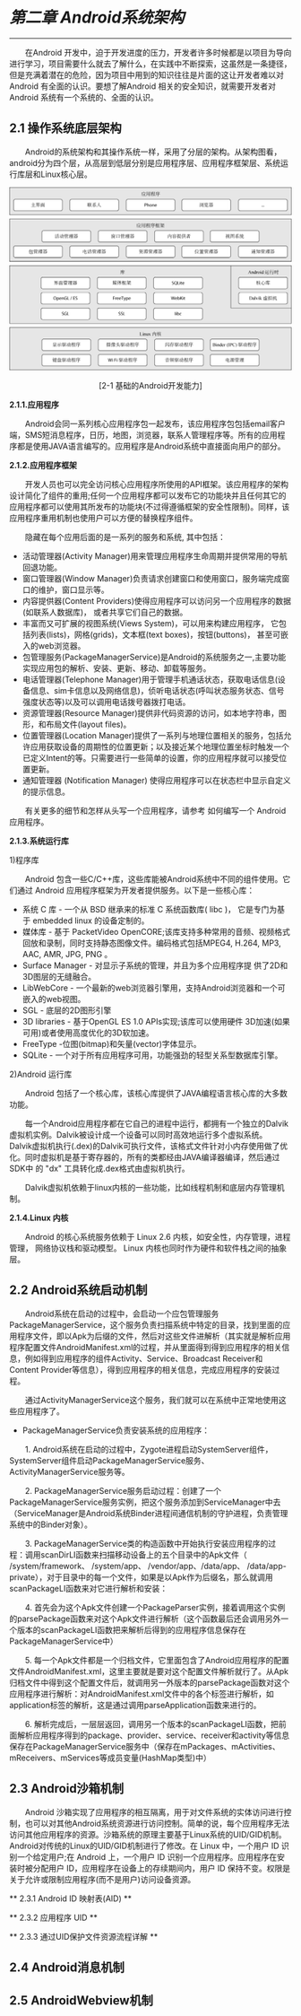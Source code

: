 # ***第二章 Android系统架构***
---
&emsp;&emsp;在Android 开发中，迫于开发进度的压力，开发者许多时候都是以项目为导向进行学习，项目需要什么就去了解什么，在实践中不断探索，这虽然是一条捷径，但是充满着潜在的危险，因为项目中用到的知识往往是片面的这让开发者难以对Android 有全面的认识。要想了解Android 相关的安全知识，就需要开发者对Android 系统有一个系统的、全面的认识。

## **2.1 操作系统底层架构**
&emsp;&emsp;Android的系统架构和其操作系统一样，采用了分层的架构。从架构图看，android分为四个层，从高层到低层分别是应用程序层、应用程序框架层、系统运行库层和Linux核心层。

![android系统架构图](image/2-1android系统架构图.png "android系统架构图")

<center>[2-1 基础的Android开发能力]</center>

**2.1.1.应用程序**

&emsp;&emsp;Android会同一系列核心应用程序包一起发布，该应用程序包包括email客户端，SMS短消息程序，日历，地图，浏览器，联系人管理程序等。所有的应用程序都是使用JAVA语言编写的。应用程序是Android系统中直接面向用户的部分。

**2.1.2.应用程序框架**

&emsp;&emsp;开发人员也可以完全访问核心应用程序所使用的API框架。该应用程序的架构设计简化了组件的重用;任何一个应用程序都可以发布它的功能块并且任何其它的应用程序都可以使用其所发布的功能块(不过得遵循框架的安全性限制)。同样，该应用程序重用机制也使用户可以方便的替换程序组件。

&emsp;&emsp;隐藏在每个应用后面的是一系列的服务和系统, 其中包括：

* 活动管理器(Activity Manager)用来管理应用程序生命周期并提供常用的导航回退功能。
* 窗口管理器(Window Manager)负责请求创建窗口和使用窗口，服务端完成窗口的维护，窗口显示等。
* 内容提供器(Content Providers)使得应用程序可以访问另一个应用程序的数据(如联系人数据库)， 或者共享它们自己的数据。
* 丰富而又可扩展的视图系统(Views System)，可以用来构建应用程序， 它包括列表(lists)，网格(grids)，文本框(text boxes)，按钮(buttons)， 甚至可嵌入的web浏览器。
* 包管理服务(PackageManagerService)是Android的系统服务之一,主要功能实现应用包的解析、安装、更新、移动、卸载等服务。
* 电话管理器(Telephone Manager)用于管理手机通话状态，获取电话信息(设备信息、sim卡信息以及网络信息)，侦听电话状态(呼叫状态服务状态、信号强度状态等)以及可以调用电话拨号器拨打电话。
* 资源管理器(Resource Manager)提供非代码资源的访问，如本地字符串，图形，和布局文件(layout files)。
* 位置管理器(Location Manager)提供了一系列与地理位置相关的服务，包括允许应用获取设备的周期性的位置更新；以及接近某个地理位置坐标时触发一个已定义Intent的等。只需要进行一些简单的设置，你的应用程序就可以接受位置更新。
* 通知管理器 (Notification Manager) 使得应用程序可以在状态栏中显示自定义的提示信息。


&emsp;&emsp;有关更多的细节和怎样从头写一个应用程序，请参考 如何编写一个 Android 应用程序。
　　

**2.1.3.系统运行库**

1)程序库

&emsp;&emsp;Android 包含一些C/C++库，这些库能被Android系统中不同的组件使用。它们通过 Android 应用程序框架为开发者提供服务。以下是一些核心库：

* 系统 C 库 - 一个从 BSD 继承来的标准 C 系统函数库( libc )， 它是专门为基于 embedded linux 的设备定制的。
* 媒体库 - 基于 PacketVideo OpenCORE;该库支持多种常用的音频、视频格式回放和录制，同时支持静态图像文件。编码格式包括MPEG4, H.264, MP3, AAC, AMR, JPG, PNG 。
* Surface Manager - 对显示子系统的管理，并且为多个应用程序提 供了2D和3D图层的无缝融合。
* LibWebCore - 一个最新的web浏览器引擎用，支持Android浏览器和一个可嵌入的web视图。
* SGL - 底层的2D图形引擎
* 3D libraries - 基于OpenGL ES 1.0 APIs实现;该库可以使用硬件 3D加速(如果可用)或者使用高度优化的3D软加速。
* FreeType -位图(bitmap)和矢量(vector)字体显示。
* SQLite - 一个对于所有应用程序可用，功能强劲的轻型关系型数据库引擎。


2)Android 运行库

&emsp;&emsp;Android 包括了一个核心库，该核心库提供了JAVA编程语言核心库的大多数功能。

&emsp;&emsp;每一个Android应用程序都在它自己的进程中运行，都拥有一个独立的Dalvik虚拟机实例。Dalvik被设计成一个设备可以同时高效地运行多个虚拟系统。 Dalvik虚拟机执行(.dex)的Dalvik可执行文件，该格式文件针对小内存使用做了优化。同时虚拟机是基于寄存器的，所有的类都经由JAVA编译器编译，然后通过SDK中 的 "dx" 工具转化成.dex格式由虚拟机执行。

&emsp;&emsp;Dalvik虚拟机依赖于linux内核的一些功能，比如线程机制和底层内存管理机制。

**2.1.4.Linux 内核**

&emsp;&emsp;Android 的核心系统服务依赖于 Linux 2.6 内核，如安全性，内存管理，进程管理， 网络协议栈和驱动模型。 Linux 内核也同时作为硬件和软件栈之间的抽象层。


## **2.2 Android系统启动机制**

&emsp;&emsp;Android系统在启动的过程中，会启动一个应包管理服务PackageManagerService，这个服务负责扫描系统中特定的目录，找到里面的应用程序文件，即以Apk为后缀的文件，然后对这些文件进解析（其实就是解析应用程序配置文件AndroidManifest.xml的过程，并从里面得到得到应用程序的相关信息，例如得到应用程序的组件Activity、Service、Broadcast Receiver和Content Provider等信息），得到应用程序的相关信息，完成应用程序的安装过程。

&emsp;&emsp;通过ActivityManagerService这个服务，我们就可以在系统中正常地使用这些应用程序了。

* PackageManagerService负责安装系统的应用程序：

&emsp;&emsp;1. Android系统在启动的过程中，Zygote进程启动SystemServer组件，SystemServer组件启动PackageManagerService服务、ActivityManagerService服务等。

&emsp;&emsp;2. PackageManagerService服务启动过程：创建了一个PackageManagerService服务实例，把这个服务添加到ServiceManager中去（ServiceManager是Android系统Binder进程间通信机制的守护进程，负责管理系统中的Binder对象）。

&emsp;&emsp;3. PackageManagerService类的构造函数中开始执行安装应用程序的过程：调用scanDirLI函数来扫描移动设备上的五个目录中的Apk文件（ /system/framework、 /system/app、 /vendor/app、/data/app、 /data/app-private），对于目录中的每一个文件，如果是以Apk作为后缀名，那么就调用scanPackageLI函数来对它进行解析和安装：

&emsp;&emsp;4. 首先会为这个Apk文件创建一个PackageParser实例，接着调用这个实例的parsePackage函数来对这个Apk文件进行解析（这个函数最后还会调用另外一个版本的scanPackageLI函数把来解析后得到的应用程序信息保存在PackageManagerService中）

&emsp;&emsp;5. 每一个Apk文件都是一个归档文件，它里面包含了Android应用程序的配置文件AndroidManifest.xml，这里主要就是要对这个配置文件解析就行了。从Apk归档文件中得到这个配置文件后，就调用另一外版本的parsePackage函数对这个应用程序进行解析：对AndroidManifest.xml文件中的各个标签进行解析，如application标签的解析，这是通过调用parseApplication函数来进行的。

&emsp;&emsp;6. 解析完成后，一层层返回，调用另一个版本的scanPackageLI函数，把前面解析应用程序得到的package、provider、service、receiver和activity等信息保存在PackageManagerService服务中（保存在mPackages、mActivities、mReceivers、mServices等成员变量(HashMap类型)中）

## **2.3 Android沙箱机制**

&emsp;&emsp;Android 沙箱实现了应用程序的相互隔离，用于对文件系统的实体访问进行控制，也可以对其他Android系统资源进行访问控制。简单的说，每个应用程序无法访问其他应用程序的资源。沙箱系统的原理主要基于Linux系统的UID/GID机制。Android对传统的Linux的UID/GID机制进行了修改。在 Linux 中，一个用户 ID 识别一个给定用户;在 Android 上，一个用户 ID 识别一个应用程序。应用程序在安装时被分配用户 ID，应用程序在设备上的存续期间内，用户 ID 保持不变。权限是关于允许或限制应用程序(而不是用户)访问设备资源。


** 2.3.1 Android ID 映射表(AID) **

** 2.3.2 应用程序 UID **

** 2.3.3 通过UID保护文件资源流程详解 **



## **2.4 Android消息机制**
## **2.5 AndroidWebview机制**
